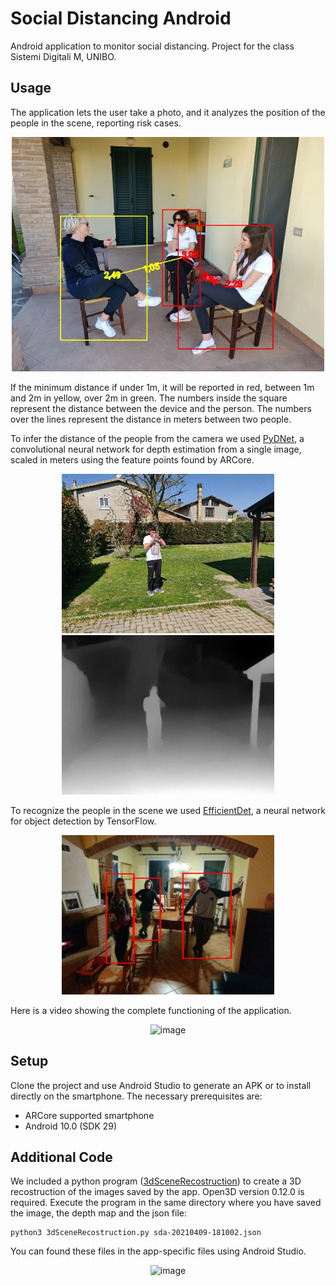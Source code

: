# Social Distancing Android
Android application to monitor social distancing. Project for the class Sistemi Digitali M, UNIBO.

## Usage
The application lets the user take a photo, and it analyzes the position of the people in the scene, reporting risk cases. 

<p align="center">
  <img src="readme_img/example.jpg" alt="image" width="500" />
</p>

If the minimum distance if under 1m, it will be reported in red, between 1m and 2m in yellow, over 2m in green. The numbers inside the square represent the distance between the device and the person. The numbers over the lines represent the distance in meters between two people. 

To infer the distance of the people from the camera we used [PyDNet](https://github.com/FilippoAleotti/mobilePydnet/tree/v2), a convolutional neural network for depth estimation from a single image, scaled in meters using the feature points found by ARCore.

<p align="center">
  <img src="readme_img/img_garden.jpg" alt="image" width="340" />
  <img src="readme_img/depth_garden.jpg" alt="image" width="340" />
</p>

To recognize the people in the scene we used [EfficientDet](https://tfhub.dev/tensorflow/lite-model/efficientdet/lite4/detection/metadata/1), a neural network for object detection by TensorFlow.

<p align="center">
  <img src="readme_img/tracker.jpg" alt="image" width="340" />
</p>

Here is a video showing the complete functioning of the application.

<p align="center">
  <img src="readme_img/video_app.gif" alt="image" width="600" />
</p>

## Setup

Clone the project and use Android Studio to generate an APK or to install directly on the smartphone. The necessary prerequisites are:
<ul>
  <li>ARCore supported smartphone
  <li>Android 10.0 (SDK 29)
</ul>

## Additional Code

We included a python program ([3dSceneRecostruction](3dSceneRecostruction.py)) to create a 3D recostruction of the images saved by the app. Open3D version 0.12.0 is required.
Execute the program in the same directory where you have saved the image, the depth map and the json file:

```shell
python3 3dSceneRecostruction.py sda-20210409-181002.json
```

You can found these files in the app-specific files using Android Studio.

<p align="center">
  <img src="readme_img/video_open3d.gif" alt="image" width="600" />
</p>
